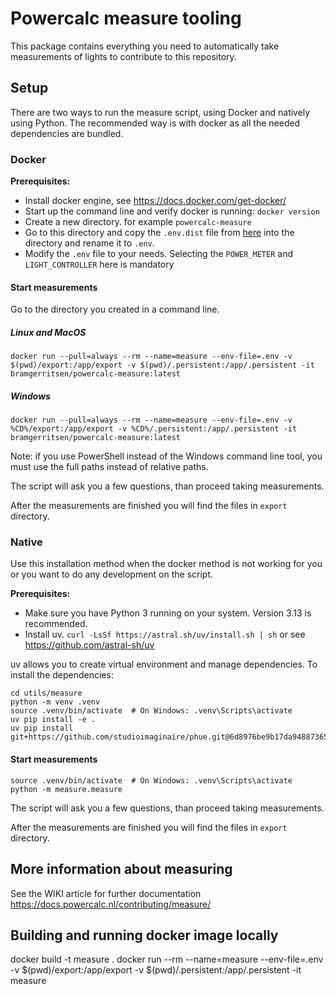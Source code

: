 # Powercalc measure tooling

This package contains everything you need to automatically take measurements of lights to contribute to this repository.

## Setup

There are two ways to run the measure script, using Docker and natively using Python.
The recommended way is with docker as all the needed dependencies are bundled.

### Docker

**Prerequisites:**
- Install docker engine, see https://docs.docker.com/get-docker/
- Start up the command line and verify docker is running: `docker version`
- Create a new directory. for example `powercalc-measure`
- Go to this directory and copy the `.env.dist` file from [here](https://github.com/bramstroker/homeassistant-powercalc/blob/master/utils/measure/.env.dist) into the directory and rename it to `.env`.
- Modify the `.env` file to your needs. Selecting the `POWER_METER` and `LIGHT_CONTROLLER` here is mandatory

#### Start measurements

Go to the directory you created in a command line.

##### Linux and MacOS
```
docker run --pull=always --rm --name=measure --env-file=.env -v $(pwd)/export:/app/export -v $(pwd)/.persistent:/app/.persistent -it bramgerritsen/powercalc-measure:latest
```
##### Windows
```
docker run --pull=always --rm --name=measure --env-file=.env -v %CD%/export:/app/export -v %CD%/.persistent:/app/.persistent -it bramgerritsen/powercalc-measure:latest
```
Note: if you use PowerShell instead of the Windows command line tool, you must use the full paths instead of relative paths.

The script will ask you a few questions, than proceed taking measurements.

After the measurements are finished you will find the files in `export` directory.

### Native

Use this installation method when the docker method is not working for you or you want to do any development on the script.

**Prerequisites:**
- Make sure you have Python 3 running on your system. Version 3.13 is recommended.
- Install uv. `curl -LsSf https://astral.sh/uv/install.sh | sh` or see https://github.com/astral-sh/uv

uv allows you to create virtual environment and manage dependencies.
To install the dependencies:

```
cd utils/measure
python -m venv .venv
source .venv/bin/activate  # On Windows: .venv\Scripts\activate
uv pip install -e .
uv pip install git+https://github.com/studioimaginaire/phue.git@6d8976be9b17da94887365e001e8475fe58c5f2d
```

#### Start measurements

```
source .venv/bin/activate  # On Windows: .venv\Scripts\activate
python -m measure.measure
```

The script will ask you a few questions, than proceed taking measurements.

After the measurements are finished you will find the files in `export` directory.

## More information about measuring

See the WIKI article for further documentation https://docs.powercalc.nl/contributing/measure/

## Building and running docker image locally
docker build -t measure .
docker run --rm --name=measure --env-file=.env -v $(pwd)/export:/app/export -v $(pwd)/.persistent:/app/.persistent -it measure
